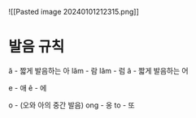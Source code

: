![[Pasted image 20240101212315.png]]

# 발음 규칙

ă  - 짧게 발음하는 아
	lăm - 람
	lâm - 럼
â -  짧게 발음하는 어

e - 애
ê - 에

o - (오와 아의 중간 발음)
	ong - 옹
	to - 또
